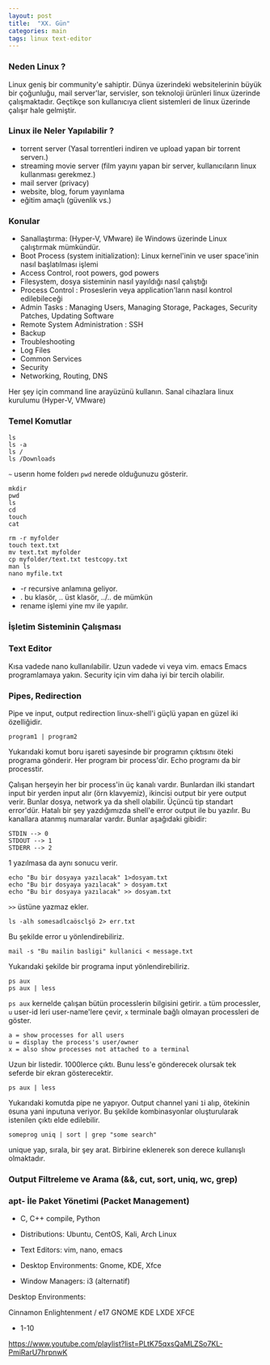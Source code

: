 ```yaml
---
layout: post
title:  "XX. Gün"
categories: main
tags: linux text-editor
---
```


### Neden Linux ?

Linux geniş bir community'e sahiptir. 
Dünya üzerindeki websitelerinin büyük bir çoğunluğu, mail server'lar, servisler, son teknoloji ürünleri linux üzerinde çalışmaktadır.
Geçtikçe son kullanıcıya client sistemleri de linux üzerinde çalışır hale gelmiştir.

### Linux ile Neler Yapılabilir ?

* torrent server (Yasal torrentleri indiren ve upload yapan bir torrent serverı.)
* streaming movie server (film yayını yapan bir server, kullanıcıların linux kullanması gerekmez.)
* mail server (privacy)
* website, blog, forum yayınlama
* eğitim amaçlı (güvenlik vs.)

### Konular

* Sanallaştırma: (Hyper-V, VMware) ile Windows üzerinde Linux çalıştırmak mümkündür.
* Boot Process (system initialization): Linux kernel'inin ve user space'inin nasıl başlatılması işlemi
* Access Control, root powers, god powers
* Filesystem, dosya sisteminin nasıl yayıldığı nasıl çalıştığı
* Process Control : Proseslerin veya application'ların nasıl kontrol edilebileceği
* Admin Tasks : Managing Users, Managing Storage, Packages, Security Patches, Updating Software 
* Remote System Administration : SSH
* Backup
* Troubleshooting
* Log Files
* Common Services
* Security
* Networking, Routing, DNS

Her şey için command line arayüzünü kullanın.
Sanal cihazlara linux kurulumu (Hyper-V, VMware)

### Temel Komutlar

```
ls
ls -a
ls / 
ls /Downloads
```
`~` userın home folderı 
`pwd` nerede olduğunuzu gösterir.


```
mkdir
pwd
ls
cd
touch
cat

rm -r myfolder
touch text.txt
mv text.txt myfolder
cp myfolder/text.txt testcopy.txt
man ls
nano myfile.txt
```
* -r recursive anlamına geliyor.
* . bu klasör, .. üst klasör, ../.. de mümkün
* rename işlemi yine mv ile yapılır.


### İşletim Sisteminin Çalışması


### Text Editor

Kısa vadede nano kullanılabilir. Uzun vadede vi veya vim. emacs
Emacs programlamaya yakın. Security için vim daha iyi bir tercih olabilir.

### Pipes, Redirection

Pipe ve input, output redirection linux-shell'i güçlü yapan en güzel iki özelliğidir.

```
program1 | program2
```

Yukarıdaki komut boru işareti sayesinde bir programın çıktısını öteki programa gönderir. 
Her program bir process'dir. Echo programı da bir processtir. 

Çalışan herşeyin her bir process'in üç kanalı vardır. 
Bunlardan ilki standart input bir yerden input alır (örn klavyemiz), ikincisi output bir yere output verir. 
Bunlar dosya, network ya da shell olabilir. Üçüncü tip standart error'dür. Hatalı bir şey yazdığımızda shell'e error output ile bu yazılır. Bu kanallara atanmış numaralar vardır. Bunlar aşağıdaki gibidir:

```
STDIN --> 0
STDOUT --> 1
STDERR --> 2
```

1 yazılmasa da aynı sonucu verir. 

```
echo "Bu bir dosyaya yazılacak" 1>dosyam.txt
echo "Bu bir dosyaya yazılacak" > dosyam.txt
echo "Bu bir dosyaya yazılacak" >> dosyam.txt
```

`>>` üstüne yazmaz ekler.

```
ls -alh somesadlcaösclşö 2> err.txt
```

Bu şekilde error u yönlendirebiliriz.

```
mail -s "Bu mailin basligi" kullanici < message.txt
```

Yukarıdaki şekilde bir programa input yönlendirebiliriz.

```
ps aux
ps aux | less
```

`ps aux` kernelde çalışan bütün processlerin bilgisini getirir. `a` tüm processler, `u` user-id leri user-name'lere çevir, `x` terminale bağlı olmayan processleri de göster.

```
a = show processes for all users
u = display the process's user/owner
x = also show processes not attached to a terminal
```

Uzun bir listedir. 1000lerce çıktı. Bunu less'e gönderecek olursak tek seferde bir ekran gösterecektir.

```
ps aux | less
```

Yukarıdaki komutda pipe ne yapıyor. Output channel yani `1`i alıp, ötekinin `0`suna yani inputuna veriyor.
Bu şekilde kombinasyonlar oluşturularak istenilen çıktı elde edilebilir.

```
someprog uniq | sort | grep "some search"
```

unique yap, sırala, bir şey arat. Birbirine eklenerek son derece kullanışlı olmaktadır.



### Output Filtreleme ve Arama (&&, cut, sort, uniq, wc, grep)



### apt- İle Paket Yönetimi (Packet Management)



* C, C++ compile, Python


* Distributions: Ubuntu, CentOS, Kali, Arch Linux
* Text Editors: vim, nano, emacs
* Desktop Environments: Gnome, KDE, Xfce 
* Window Managers: i3 (alternatif)



Desktop Environments:

Cinnamon
Enlightenment / e17
GNOME
KDE
LXDE
XFCE

* 1-10

https://www.youtube.com/playlist?list=PLtK75qxsQaMLZSo7KL-PmiRarU7hrpnwK
